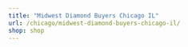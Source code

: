 ```yaml
---
title: "Midwest Diamond Buyers Chicago IL"
url: /chicago/midwest-diamond-buyers-chicago-il/
shop: shop
---
```

